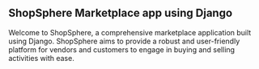 ## ShopSphere Marketplace app using Django

Welcome to ShopSphere, a comprehensive marketplace application built using Django. ShopSphere aims to provide a robust and user-friendly platform for vendors and customers to engage in buying and selling activities with ease.
